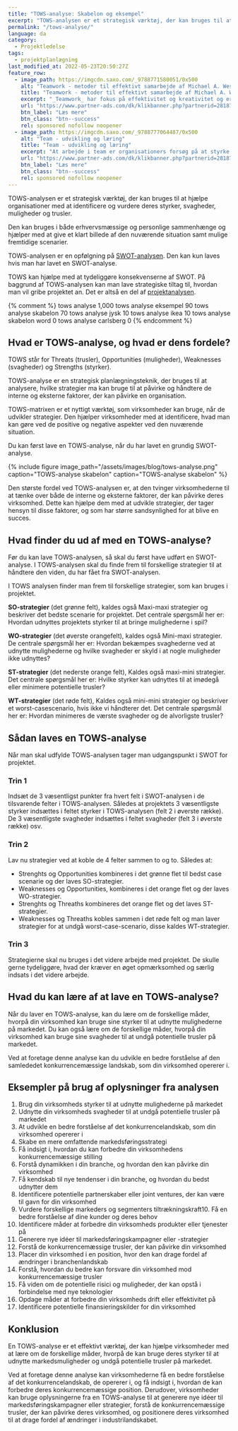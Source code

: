 ```yaml
---
title: "TOWS-analyse: Skabelon og eksempel"
excerpt: "TOWS-analysen er et strategisk værktøj, der kan bruges til at hjælpe organisationer med at identificere og vurdere deres styrker, svagheder, muligheder og trusler."
permalink: "/tows-analyse/"
language: da
category:
  - Projektledelse
tags:
  - projektplanlægning
last_modified_at: 2022-05-23T20:50:27Z
feature_row:
  - image_path: https://imgcdn.saxo.com/_9788771580051/0x500
    alt: "Teamwork - metoder til effektivt samarbejde af Michael A. West"
    title: "Teamwork - metoder til effektivt samarbejde af Michael A. West"
    excerpt: "_Teamwork_ har fokus på effektivitet og kreativitet og er for alle, der på den ene eller anden måde bruger teamwork i deres dagligdag. Bogen er fyldt med praktiske eksempler og teori, der kan hjælpe et team med at opstille mål og opnå dem."
    url: "https://www.partner-ads.com/dk/klikbanner.php?partnerid=28187&bannerid=43264&htmlurl=https://www.saxo.com/dk/teamwork_michael-a-west_haeftet_9788771580051"
    btn_label: "Læs mere"
    btn_class: "btn--success"
    rel: sponsored nofollow noopener
  - image_path: https://imgcdn.saxo.com/_9788777064487/0x500
    alt: "Team - udvikling og læring"
    title: "Team - udvikling og læring"
    excerpt: "At arbejde i team er organisationers forsøg på at styrke udvikling af faglige og personlige potentialer og kompetencer. Bogens formål er at give svar på, hvordan udvikling og læring i team kan blive en succes, fx om sporten er en passende metafor til at fremme teamudvikling og læring og forståelse af samarbejde samt om team på arbejdspladsen kan skabe nye fortællinger om medarbejdernes måde at se på samarbejde og gensidig udvikling."
    url: "https://www.partner-ads.com/dk/klikbanner.php?partnerid=28187&bannerid=43264&htmlurl=https://www.saxo.com/dk/team-udvikling-og-laering_morten-bertelsen-red-reinhard-stelter-red_haeftet_9788777064487"
    btn_label: "Læs mere"
    btn_class: "btn--success"
    rel: sponsored nofollow noopener
---
```


TOWS-analysen er et strategisk værktøj, der kan bruges til at hjælpe organisationer med at identificere og vurdere deres styrker, svagheder, muligheder og trusler.

Den kan bruges i både erhvervsmæssige og personlige sammenhænge og hjælper med at give et klart billede af den nuværende situation samt mulige fremtidige scenarier.

TOWS-analysen er en opfølgning på [SWOT-analysen](/swot-analyse/). Den kan kun laves hvis man har lavet en SWOT-analyse.

TOWS kan hjælpe med at tydeliggøre konsekvenserne af SWOT. På baggrund af TOWS-analysen kan man lave strategiske tiltag til, hvordan man vil gribe projektet an. Det er altså en del af [projektanalysen](/projektanalyse/).

{% comment %}
tows analyse 1,000
tows analyse eksempel 90
tows analyse skabelon 70
tows analyse jysk 10
tows analyse ikea 10
tows analyse skabelon word 0
tows analyse carlsberg 0
{% endcomment %}

## Hvad er TOWS-analyse, og hvad er dens fordele?

TOWS står for Threats (trusler), Opportunities (muligheder), Weaknesses (svagheder) og Strengths (styrker).

TOWS-analyse er en strategisk planlægningsteknik, der bruges til at analysere, hvilke strategier ma kan bruge til at påvirke og håndtere de interne og eksterne faktorer, der kan påvirke en organisation.

TOWS-matrixen er et nyttigt værktøj, som virksomheder kan bruge, når de udvikler strategier. Den hjælper virksomheder med at identificere, hvad man kan gøre ved de positive og negative aspekter ved den nuværende situation.

Du kan først lave en TOWS-analyse, når du har lavet en grundig SWOT-analyse.

{% include figure image_path="/assets/images/blog/tows-analyse.png" caption="TOWS-analyse skabelon" caption="TOWS-analyse skabelon" %}

Den største fordel ved TOWS-analysen er, at den tvinger virksomhederne til at tænke over både de interne og eksterne faktorer, der kan påvirke deres virksomhed. Dette kan hjælpe dem med at udvikle strategier, der tager hensyn til disse faktorer, og som har større sandsynlighed for at blive en succes.

## Hvad finder du ud af med en TOWS-analyse?

Før du kan lave TOWS-analysen, så skal du først have udført en SWOT-analyse. I TOWS-analysen skal du finde frem til forskellige strategier til at håndtere den viden, du har fået fra SWOT-analysen.

I TOWS analysen finder man frem til forskellige strategier, som kan bruges i projektet.

**SO-strategier** (det grønne felt), kaldes også Maxi-maxi strategier og beskriver det bedste scenarie for projektet. Det centrale spørgsmål her er: Hvordan udnyttes projektets styrker til at bringe mulighederne i spil?

**WO-strategier** (det øverste orangefelt), kaldes også Mini-maxi strategier. De centrale spørgsmål her er: Hvordan bekæmpes svaghederne ved at udnytte mulighederne og hvilke svagheder er skyld i at nogle muligheder ikke udnyttes?

**ST-strategier** (det nederste orange felt), Kaldes også maxi-mini strategier. Det centrale spørgsmål her er: Hvilke styrker kan udnyttes til at imødegå eller minimere potentielle trusler?

**WT-strategier** (det røde felt), Kaldes også mini-mini strategier og beskriver et worst-casescenario, hvis ikke vi håndterer det. Det centrale spørgsmål her er: Hvordan minimeres de værste svagheder og de alvorligste trusler?

## Sådan laves en TOWS-analyse

Når man skal udfylde TOWS-analysen tager man udgangspunkt i SWOT for projektet.

### Trin 1

Indsæt de 3 væsentligst punkter fra hvert felt i SWOT-analysen i de tilsvarende felter i TOWS-analysen. Således at projektets 3 væsentligste styrker indsættes i feltet styrker i TOWS-analysen (felt 2 i øverste række). De 3 væsentligste svagheder indsættes i feltet svagheder (felt 3 i øverste række) osv.

### Trin 2

Lav nu strategier ved at koble de 4 felter sammen to og to. Således at:

- Strenghts og Opportunities kombineres i det grønne flet til bedst case scenarie og der laves SO-strategier.
- Weaknesses og Opportunities, kombineres i det orange flet og der laves WO-strategier.
- Strenghts og Threaths kombineres det orange flet og det laves ST-strategier.
- Weaknesses og Threaths kobles sammen i det røde felt og man laver strategier for at undgå worst-case-scenario, disse kaldes WT-strategier.

### Trin 3

Strategierne skal nu bruges i det videre arbejde med projektet. De skulle gerne tydeliggøre, hvad der kræver en øget opmærksomhed og særlig indsats i det videre arbejde.

## Hvad du kan lære af at lave en TOWS-analyse?

Når du laver en TOWS-analyse, kan du lære om de forskellige måder, hvorpå din virksomhed kan bruge sine styrker til at udnytte mulighederne på markedet. Du kan også lære om de forskellige måder, hvorpå din virksomhed kan bruge sine svagheder til at undgå potentielle trusler på markedet.

Ved at foretage denne analyse kan du udvikle en bedre forståelse af den samlededet konkurrencemæssige landskab, som din virksomhed opererer i.

## Eksempler på brug af oplysninger fra analysen

1. Brug din virksomheds styrker til at udnytte mulighederne på markedet
2. Udnytte din virksomheds svagheder til at undgå potentielle trusler på markedet
3. At udvikle en bedre forståelse af det konkurrencelandskab, som din virksomhed opererer i
4. Skabe en mere omfattende markedsføringsstrategi
5. Få indsigt i, hvordan du kan forbedre din virksomhedens konkurrencemæssige stilling
6. Forstå dynamikken i din branche, og hvordan den kan påvirke din virksomhed
7. Få kendskab til nye tendenser i din branche, og hvordan du bedst udnytter dem
8. Identificere potentielle partnerskaber eller joint ventures, der kan være til gavn for din virksomhed
9. Vurdere forskellige markeders og segmenters tiltrækningskraft10. Få en bedre forståelse af dine kunder og deres behov
11. Identificere måder at forbedre din virksomheds produkter eller tjenester på
12. Generere nye idéer til markedsføringskampagner eller -strategier
13. Forstå de konkurrencemæssige trusler, der kan påvirke din virksomhed
14. Placer din virksomhed i en position, hvor den kan drage fordel af ændringer i branchenlandskab
15. Forstå, hvordan du bedre kan forsvare din virksomhed mod konkurrencemæssige trusler
16. Få viden om de potentielle risici og muligheder, der kan opstå i forbindelse med nye teknologier
17. Opdage måder at forbedre din virksomheds drift eller effektivitet på
18. Identificere potentielle finansieringskilder for din virksomhed

## Konklusion

En TOWS-analyse er et effektivt værktøj, der kan hjælpe virksomheder med at lære om de forskellige måder, hvorpå de kan bruge deres styrker til at udnytte markedsmuligheder og undgå potentielle trusler på markedet.

Ved at foretage denne analyse kan virksomhederne få en bedre forståelse af det konkurrencelandskab, de opererer i, og få indsigt i, hvordan de kan forbedre deres konkurrencemæssige position. Derudover, virksomheder kan bruge oplysningerne fra en TOWS-analyse til at generere nye idéer til markedsføringskampagner eller strategier, forstå de konkurrencemæssige trusler, der kan påvirke deres virksomhed, og positionere deres virksomhed til at drage fordel af ændringer i industrilandskabet.
